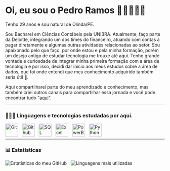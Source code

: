 # Oi, eu sou o Pedro Ramos 🧑🏻‍💻🧾🎲

Tenho 29 anos e sou natural de Olinda/PE. 

Sou Bacharel em Ciências Contábeis pela UNIBRA. Atualmente, faço parte da Deloitte, integrando um dos times do financeiro, atuando com contas a pagar diretamente e algumas outras atividades relacionadas ao setor. Sou apaixonado pelo que faço, por onde estou e pela minha formação, porém um desejo antigo de estudar tecnologia me trouxe até aqui. Tenho grande vontade e curiosdade de integrar minha primeira formação com a área de tecnologia e por isso, decidi dar início aos meus estudos sobre a área de dados, que foi onde entendi que meu conhecimento adquirido também seria útil 🎲. 

Aqui compartilharei parte do meu aprendizado e conhecimento, mas também criei outros canais para compartilhar essa jornada e você pode encontrar tudo "[aqui](https://linktr.ee/ppedropeu)".

---

### 🧑🏻‍💻 Linguagens e tecnologias estudadas por aqui.

<img 
    align="left" 
    alt="Git" 
    title="Git"
    width="40px" 
    style="padding-right: 10px;" 
    src="https://cdn.jsdelivr.net/gh/devicons/devicon@latest/icons/git/git-original.svg" 
/>
<img 
    align="left" 
    alt="Github" 
    title="Github"
    width="40px" 
    style="padding-right: 10px;" 
    src="https://cdn.jsdelivr.net/gh/devicons/devicon@latest/icons/github/github-original.svg" 
/>
<img 
    align="left" 
    alt="SQL" 
    title="SQL"
    width="40px" 
    style="padding-right: 10px;" 
    src="https://cdn.jsdelivr.net/gh/devicons/devicon@latest/icons/azuresqldatabase/azuresqldatabase-original.svg" 
/>
<img 
    align="left" 
    alt="Excel" 
    title="Excel"
    width="40px" 
    style="padding-right: 10px;" 
    src="https://img.icons8.com/?size=100&id=117561&format=png&color=000000" 
/>
<img 
    align="left" 
    alt="PowerBi" 
    title="Power Bi"
    width="40px" 
    style="padding-right: 10px;" 
    src="https://img.icons8.com/?size=100&id=Ny0t2MYrJ70p&format=png&color=000000" 
/>
<img 
    align="left" 
    alt="Python" 
    title="Python"
    width="40px" 
    style="padding-right: 10px;" 
    src="https://cdn.jsdelivr.net/gh/devicons/devicon@latest/icons/python/python-original.svg" 
/>

<br/>
<br/>

---

### 📊 Estatísticas

<img 
    align="left" 
    alt="Estatísticas do meu GitHub" 
    heigth="200px" 
    style="padding-right: 10px;" 
    src="https://github-readme-stats.vercel.app/api?username=ppedropeu&theme=github_dark_dimmed&show_icons=true&include_all_commits=true&locale=pt-br"
/>

<img 
    align="left" 
    alt="Linguagens mais utilizadas" 
    heigth="200px" 
    style="padding-right: 10px;" 
    src="https://github-readme-stats.vercel.app/api/top-langs/?username=ppedropeu&layout=pie&theme=github_dark_dimmed&include_all_commits=true&locale=pt-br"
/>
